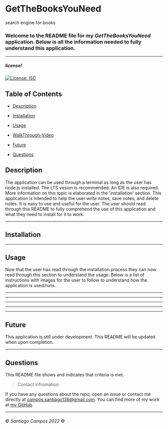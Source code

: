 # GetTheBooksYouNeed
search engine for books


### Welcome to the README file for my *GetTheBooksYouNeed* application. Below is all the information needed to fully understand this application.

---

##### *license!*
[![License: ISC](https://img.shields.io/badge/License-ISC-blue.svg)](https://opensource.org/licenses/ISC)


## Table of Contents

* [Description](#description)

* [Installation](#installation)

* [Usage](#usage)

* [WalkThrough-Video](#walkthrough-video)

* [Future](#future)

* [Questions](#questions)



## Description

 
 The application can be used through a terminal as long as the user has node.js installed. The LTS vesion is recommended. An IDE is also required. More information on this topic is elaborated in the 'installation' section. This application is intended to help the user write notes, save notes, and delete notes. It is easy to use and useful for the user. The user should read through this README to fully comprehend the use of this application and what they need to install for it to work.


---

## Installation



---

## Usage

Now that the user has read through the installation process they can now read through this section to understand the usage. Below is a list of instructions with images for the user to follow to understand how the application is used/runs.

---


---




---



---




---



## Future

This application is still under development. This README will be updated when upon completion. 

---



## Questions

 This README file shows and indicates that criteria is met.

>Contact infromation:

If you have any questions about the repo, open an issue or contact me directly at campos.santiago138@gmail.com. You can find
more of my work at [my GitHub](https://github.com/Everyone1138).

---

###### ©️ Santiago Campos 2022 ©️